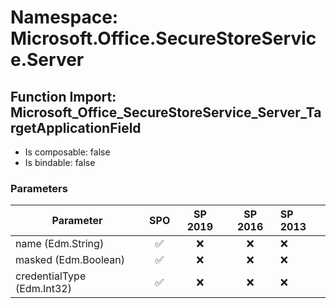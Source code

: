 # Namespace: Microsoft.Office.SecureStoreService.Server

## Function Import: Microsoft_Office_SecureStoreService_Server_TargetApplicationField

- Is composable: false
- Is bindable: false

### Parameters

Parameter | SPO | SP 2019 | SP 2016 | SP 2013
----------|:---:|:-------:|:-------:|:-------
name (Edm.String) | ✅ | ❌ | ❌ | ❌
masked (Edm.Boolean) | ✅ | ❌ | ❌ | ❌
credentialType (Edm.Int32) | ✅ | ❌ | ❌ | ❌